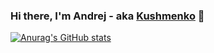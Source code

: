 ### Hi there, I'm Andrej - aka [Kushmenko][linkedin] 👋 









[![Anurag's GitHub stats](https://github-readme-stats.vercel.app/api?username=kushmenko&count_private=true)](https://github.com/kushmenko/github-readme-stats)






























[instagram]: https://www.instagram.com/adkuzmenko/ 
[linkedin]: https://www.linkedin.com/in/adkuzmenko/ 